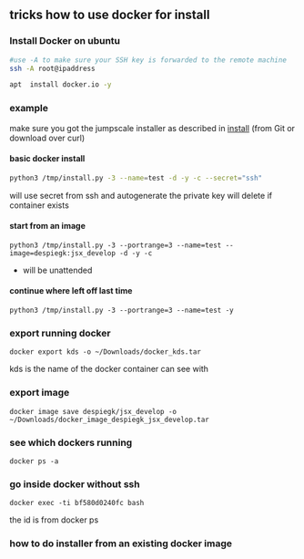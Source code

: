 ## tricks how to use docker for install

### Install Docker on ubuntu

```bash
#use -A to make sure your SSH key is forwarded to the remote machine
ssh -A root@ipaddress

apt  install docker.io -y
```

### example

make sure you got the jumpscale installer as described in [install](install.md)  (from Git or download over curl)

#### basic docker install

```bash
python3 /tmp/install.py -3 --name=test -d -y -c --secret="ssh"
```

will use secret from ssh and autogenerate the private key
will delete if container exists

#### start from an image

```
python3 /tmp/install.py -3 --portrange=3 --name=test --image=despiegk:jsx_develop -d -y -c
```

- will be unattended
  
#### continue where left off last time

```
python3 /tmp/install.py -3 --portrange=3 --name=test -y
```


### export running docker

```
docker export kds -o ~/Downloads/docker_kds.tar
```

kds is the name of the docker container can see with

### export image

```
docker image save despiegk/jsx_develop -o ~/Downloads/docker_image_despiegk_jsx_develop.tar 

```

### see which dockers running

```docker ps -a ```

### go inside docker without ssh

```docker exec -ti bf580d0240fc bash```

the id is from docker ps

### how to do installer from an existing docker image

```

```



